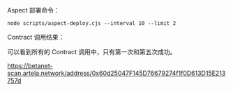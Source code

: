 
Aspect 部署命令：
    
```shell
node scripts/aspect-deploy.cjs --interval 10 --limit 2
```

Contract 调用结果：

可以看到所有的 Contract 调用中，只有第一次和第五次成功。

https://betanet-scan.artela.network/address/0x60d25047F145D76679274f1f0D613D15E213757d
